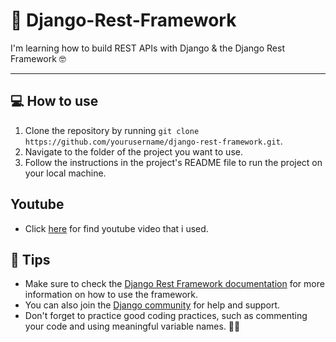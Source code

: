 # 🚀 Django-Rest-Framework

I'm learning how to build REST APIs with Django & the Django Rest Framework 🤓

---

## 💻 How to use
1. Clone the repository by running `git clone https://github.com/yourusername/django-rest-framework.git`.
2. Navigate to the folder of the project you want to use.
3. Follow the instructions in the project's README file to run the project on your local machine.

## Youtube
- Click [here](https://www.youtube.com/watch?v=c708Nf0cHrs&t=21818s) for find youtube video that i used.

## 🚀 Tips
- Make sure to check the [Django Rest Framework documentation](https://www.django-rest-framework.org/) for more information on how to use the framework.
- You can also join the [Django community](https://www.djangoproject.com/community/) for help and support.
- Don't forget to practice good coding practices, such as commenting your code and using meaningful variable names. 👨‍💻
